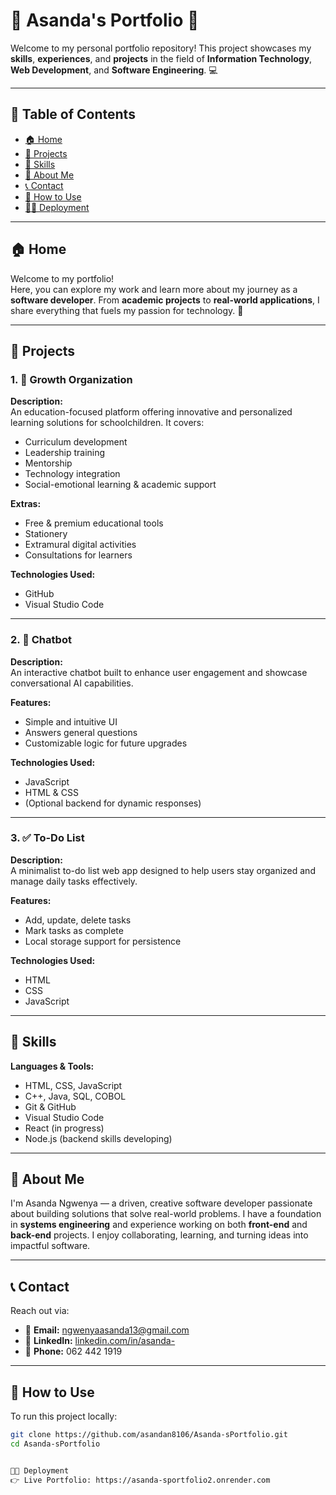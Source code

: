 # 🌟 Asanda's Portfolio 🌟

Welcome to my personal portfolio repository! This project showcases my **skills**, **experiences**, and **projects** in the field of **Information Technology**, **Web Development**, and **Software Engineering**. 💻

---

## 📖 Table of Contents

- [🏠 Home](#-home)
- [💼 Projects](#-projects)
- [🔧 Skills](#-skills)
- [👤 About Me](#-about-me)
- [📞 Contact](#-contact)
- [🚀 How to Use](#-how-to-use)
- [🧑‍💻 Deployment](#-deployment)

---

## 🏠 Home

Welcome to my portfolio!  
Here, you can explore my work and learn more about my journey as a **software developer**. From **academic projects** to **real-world applications**, I share everything that fuels my passion for technology. 🚀

---

## 💼 Projects

### 1. 🌱 Growth Organization

**Description:**  
An education-focused platform offering innovative and personalized learning solutions for schoolchildren. It covers:

- Curriculum development  
- Leadership training  
- Mentorship  
- Technology integration  
- Social-emotional learning & academic support

**Extras:**

- Free & premium educational tools  
- Stationery  
- Extramural digital activities  
- Consultations for learners

**Technologies Used:**

- GitHub  
- Visual Studio Code  

---

### 2. 🤖 Chatbot

**Description:**  
An interactive chatbot built to enhance user engagement and showcase conversational AI capabilities.

**Features:**

- Simple and intuitive UI  
- Answers general questions  
- Customizable logic for future upgrades  

**Technologies Used:**

- JavaScript  
- HTML & CSS  
- (Optional backend for dynamic responses)

---

### 3. ✅ To-Do List

**Description:**  
A minimalist to-do list web app designed to help users stay organized and manage daily tasks effectively.

**Features:**

- Add, update, delete tasks  
- Mark tasks as complete  
- Local storage support for persistence

**Technologies Used:**

- HTML  
- CSS  
- JavaScript  

---

## 🔧 Skills

**Languages & Tools:**

- HTML, CSS, JavaScript  
- C++, Java, SQL, COBOL  
- Git & GitHub  
- Visual Studio Code  
- React (in progress)  
- Node.js (backend skills developing)

---

## 👤 About Me

I'm Asanda Ngwenya — a driven, creative software developer passionate about building solutions that solve real-world problems. I have a foundation in **systems engineering** and experience working on both **front-end** and **back-end** projects. I enjoy collaborating, learning, and turning ideas into impactful software.

---

## 📞 Contact

Reach out via:

- 📧 **Email:** ngwenyaasanda13@gmail.com  
- 🔗 **LinkedIn:** [linkedin.com/in/asanda-](https://www.linkedin.com/in/asanda-)  
- 📱 **Phone:** 062 442 1919  

---

## 🚀 How to Use

To run this project locally:

```bash
git clone https://github.com/asandan8106/Asanda-sPortfolio.git
cd Asanda-sPortfolio


🧑‍💻 Deployment
👉 Live Portfolio: https://asanda-sportfolio2.onrender.com
